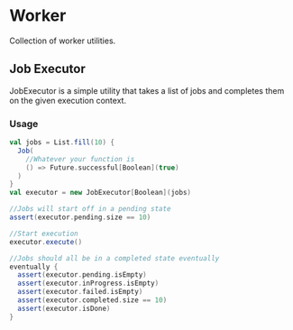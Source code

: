 # Worker

Collection of worker utilities.

## Job Executor

JobExecutor is a simple utility that takes a list of jobs and completes them on the given execution context.

### Usage

```scala
val jobs = List.fill(10) {
  Job(
    //Whatever your function is
    () => Future.successful[Boolean](true)
  )
}
val executor = new JobExecutor[Boolean](jobs)

//Jobs will start off in a pending state
assert(executor.pending.size == 10)

//Start execution
executor.execute()

//Jobs should all be in a completed state eventually
eventually {
  assert(executor.pending.isEmpty)
  assert(executor.inProgress.isEmpty)
  assert(executor.failed.isEmpty)
  assert(executor.completed.size == 10)
  assert(executor.isDone)
}
```